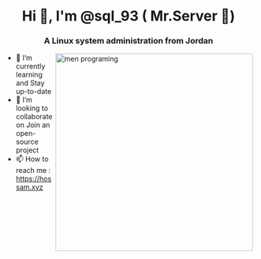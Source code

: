 <h1 align="center">Hi 👋, I'm @sql_93 ( Mr.Server 🐧)</h1>
<h3 align="center">A Linux system administration from Jordan</h3>
<img src="https://c.tenor.com/NOYF3f82b_gAAAAC/programmer.gif" alt="men programing" width="400" align="right" >

- 🌱 I’m currently learning and Stay up-to-date
- 💞️ I’m looking to collaborate on Join an open-source project
- 📫 How to reach me : https://hossam.xyz


